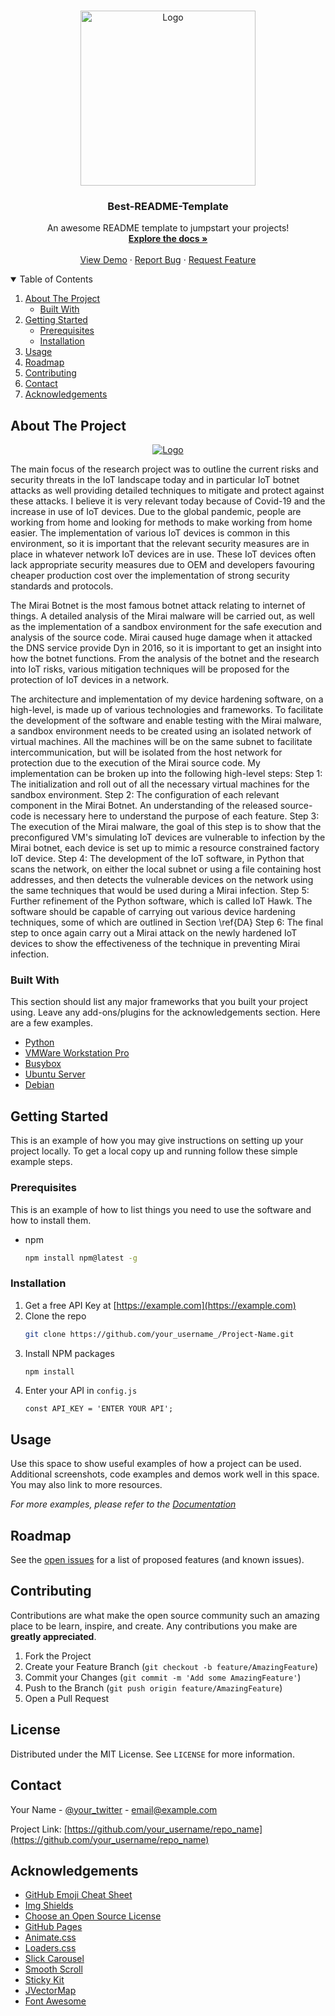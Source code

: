 <!--
*** Thanks for checking out the Best-README-Template. If you have a suggestion
*** that would make this better, please fork the repo and create a pull request
*** or simply open an issue with the tag "enhancement".
*** Thanks again! Now go create something AMAZING! :D
-->



<!-- PROJECT SHIELDS -->
<!--
*** I'm using markdown "reference style" links for readability.
*** Reference links are enclosed in brackets [ ] instead of parentheses ( ).
*** See the bottom of this document for the declaration of the reference variables
*** for contributors-url, forks-url, etc. This is an optional, concise syntax you may use.
*** https://www.markdownguide.org/basic-syntax/#reference-style-links
***[![Contributors][contributors-shield]][contributors-url]
***[![Forks][forks-shield]][forks-url]
***[![Stargazers][stars-shield]][stars-url]
***[![Issues][issues-shield]][issues-url]
***[![MIT License][license-shield]][license-url]
***[![LinkedIn][linkedin-shield]][linkedin-url]



<!-- PROJECT LOGO -->
<br />
<p align="center">
  <a href="https://www.mtu.ie/">
    <img src="https://marketing.cit.ie/contentfiles/images/MTU/Logos/MTU-social-Profile-Logo.jpg" alt="Logo" width="280" height="280">
  </a>

  <h3 align="center">Best-README-Template</h3>

  <p align="center">
    An awesome README template to jumpstart your projects!
    <br />
    <a href="https://github.com/othneildrew/Best-README-Template"><strong>Explore the docs »</strong></a>
    <br />
    <br />
    <a href="https://github.com/othneildrew/Best-README-Template">View Demo</a>
    ·
    <a href="https://github.com/othneildrew/Best-README-Template/issues">Report Bug</a>
    ·
    <a href="https://github.com/othneildrew/Best-README-Template/issues">Request Feature</a>
  </p>
</p>



<!-- TABLE OF CONTENTS -->
<details open="open">
  <summary>Table of Contents</summary>
  <ol>
    <li>
      <a href="#about-the-project">About The Project</a>
      <ul>
        <li><a href="#built-with">Built With</a></li>
      </ul>
    </li>
    <li>
      <a href="#getting-started">Getting Started</a>
      <ul>
        <li><a href="#prerequisites">Prerequisites</a></li>
        <li><a href="#installation">Installation</a></li>
      </ul>
    </li>
    <li><a href="#usage">Usage</a></li>
    <li><a href="#roadmap">Roadmap</a></li>
    <li><a href="#contributing">Contributing</a></li>
    <li><a href="#contact">Contact</a></li>
    <li><a href="#acknowledgements">Acknowledgements</a></li>
  </ol>
</details>



<!-- ABOUT THE PROJECT -->
## About The Project


<p align="center">
<a href="https://www.mtu.ie/">
    <img src="https://shanemccausland.com/wp-content/uploads/2021/08/iot_hawk_logo.png" alt="Logo" >
  </a>
</p>

The main focus of the research project was to outline the current risks and security threats in the IoT landscape today and in particular IoT botnet attacks as well providing detailed techniques to mitigate and protect against these attacks. I believe it is very relevant today because of Covid-19 and the increase in use of IoT devices. Due to the global pandemic, people are working from home and looking for methods to make working from home easier. The implementation of various IoT devices is common in this environment, so it is important that the relevant security measures are in place in whatever network IoT devices are in use. These IoT devices often lack appropriate security measures due to OEM and developers favouring cheaper production cost over the implementation of strong security standards and protocols. 

The Mirai Botnet is the most famous botnet attack relating to internet of things. A detailed analysis of the Mirai malware will be carried out, as well as the implementation of a sandbox environment for the safe execution and analysis of the source code. Mirai caused huge damage when it attacked the DNS service provide Dyn in 2016, so it is important to get an insight into how the botnet functions. From the analysis of the botnet and the research into IoT risks, various mitigation techniques will be proposed for the protection of IoT devices in a network.

The architecture and implementation of my device hardening software, on a high-level, is made up of various technologies and frameworks. To facilitate the development of the software and enable testing with the Mirai malware, a sandbox environment needs to be created using an isolated network of virtual machines. All the machines will be on the same subnet to facilitate intercommunication, but will be isolated from the host network for protection due to the execution of the Mirai source code. My implementation can be broken up into the following high-level steps:
  Step 1: The initialization and roll out of all the necessary virtual machines for the sandbox environment.
  Step 2: The configuration of each relevant component in the Mirai Botnet. An understanding of the released source-code is necessary here to understand the purpose of each     feature.
  Step 3: The execution of the Mirai malware, the goal of this step is to show that the preconfigured VM's simulating IoT devices are vulnerable to infection by the Mirai botnet, each device is set up to mimic a resource constrained factory IoT device.
  Step 4: The development of the IoT software, in Python that scans the network, on either the local subnet or using a file containing host addresses, and then detects the vulnerable devices on the network using the same techniques that would be used during a Mirai infection.
  Step 5: Further refinement of the Python software, which is called IoT Hawk. The software should be capable of carrying out various device hardening techniques, some of which are outlined in Section \ref{DA}
  Step 6: The final step to once again carry out a Mirai attack on the newly hardened IoT devices to show the effectiveness of the technique in preventing Mirai infection.



### Built With

This section should list any major frameworks that you built your project using. Leave any add-ons/plugins for the acknowledgements section. Here are a few examples.
* [Python](https://www.python.org/)
* [VMWare Workstation Pro](https://jquery.com)
* [Busybox](https://www.busybox.net/) 
* [Ubuntu Server](https://ubuntu.com/download/server)
* [Debian](https://www.debian.org/)



<!-- GETTING STARTED -->
## Getting Started

This is an example of how you may give instructions on setting up your project locally.
To get a local copy up and running follow these simple example steps.

### Prerequisites

This is an example of how to list things you need to use the software and how to install them.
* npm
  ```sh
  npm install npm@latest -g
  ```

### Installation

1. Get a free API Key at [https://example.com](https://example.com)
2. Clone the repo
   ```sh
   git clone https://github.com/your_username_/Project-Name.git
   ```
3. Install NPM packages
   ```sh
   npm install
   ```
4. Enter your API in `config.js`
   ```JS
   const API_KEY = 'ENTER YOUR API';
   ```



<!-- USAGE EXAMPLES -->
## Usage

Use this space to show useful examples of how a project can be used. Additional screenshots, code examples and demos work well in this space. You may also link to more resources.

_For more examples, please refer to the [Documentation](https://example.com)_



<!-- ROADMAP -->
## Roadmap

See the [open issues](https://github.com/othneildrew/Best-README-Template/issues) for a list of proposed features (and known issues).



<!-- CONTRIBUTING -->
## Contributing

Contributions are what make the open source community such an amazing place to be learn, inspire, and create. Any contributions you make are **greatly appreciated**.

1. Fork the Project
2. Create your Feature Branch (`git checkout -b feature/AmazingFeature`)
3. Commit your Changes (`git commit -m 'Add some AmazingFeature'`)
4. Push to the Branch (`git push origin feature/AmazingFeature`)
5. Open a Pull Request



<!-- LICENSE -->
## License

Distributed under the MIT License. See `LICENSE` for more information.



<!-- CONTACT -->
## Contact

Your Name - [@your_twitter](https://twitter.com/your_username) - email@example.com

Project Link: [https://github.com/your_username/repo_name](https://github.com/your_username/repo_name)



<!-- ACKNOWLEDGEMENTS -->
## Acknowledgements
* [GitHub Emoji Cheat Sheet](https://www.webpagefx.com/tools/emoji-cheat-sheet)
* [Img Shields](https://shields.io)
* [Choose an Open Source License](https://choosealicense.com)
* [GitHub Pages](https://pages.github.com)
* [Animate.css](https://daneden.github.io/animate.css)
* [Loaders.css](https://connoratherton.com/loaders)
* [Slick Carousel](https://kenwheeler.github.io/slick)
* [Smooth Scroll](https://github.com/cferdinandi/smooth-scroll)
* [Sticky Kit](http://leafo.net/sticky-kit)
* [JVectorMap](http://jvectormap.com)
* [Font Awesome](https://fontawesome.com)





<!-- MARKDOWN LINKS & IMAGES -->
<!-- https://www.markdownguide.org/basic-syntax/#reference-style-links -->
[contributors-shield]: https://img.shields.io/github/contributors/othneildrew/Best-README-Template.svg?style=for-the-badge
[contributors-url]: https://github.com/othneildrew/Best-README-Template/graphs/contributors
[forks-shield]: https://img.shields.io/github/forks/othneildrew/Best-README-Template.svg?style=for-the-badge
[forks-url]: https://github.com/othneildrew/Best-README-Template/network/members
[stars-shield]: https://img.shields.io/github/stars/othneildrew/Best-README-Template.svg?style=for-the-badge
[stars-url]: https://github.com/othneildrew/Best-README-Template/stargazers
[issues-shield]: https://img.shields.io/github/issues/othneildrew/Best-README-Template.svg?style=for-the-badge
[issues-url]: https://github.com/othneildrew/Best-README-Template/issues
[license-shield]: https://img.shields.io/github/license/othneildrew/Best-README-Template.svg?style=for-the-badge
[license-url]: https://github.com/othneildrew/Best-README-Template/blob/master/LICENSE.txt
[linkedin-shield]: https://img.shields.io/badge/-LinkedIn-black.svg?style=for-the-badge&logo=linkedin&colorB=555
[linkedin-url]: https://linkedin.com/in/othneildrew
[product-screenshot]: images/screenshot.png
